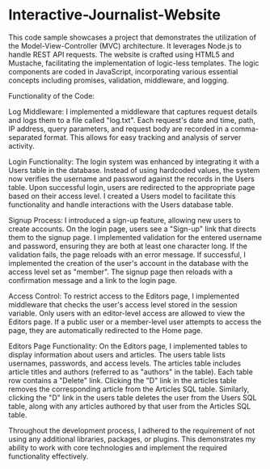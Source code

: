 # Interactive-Journalist-Website
This code sample showcases a project that demonstrates the utilization of the Model-View-Controller (MVC) architecture. 
It leverages Node.js to handle REST API requests. The website is crafted using HTML5 and Mustache, facilitating the implementation of logic-less templates. 
The logic components are coded in JavaScript, incorporating various essential concepts including promises, validation, middleware, and logging.


Functionality of the Code:

Log Middleware:
I implemented a middleware that captures request details and logs them to a file called "log.txt". Each request's date and time, path, IP address, query parameters, and request body are recorded in a comma-separated format. This allows for easy tracking and analysis of server activity.

Login Functionality:
The login system was enhanced by integrating it with a Users table in the database. Instead of using hardcoded values, the system now verifies the username and password against the records in the Users table. Upon successful login, users are redirected to the appropriate page based on their access level. I created a Users model to facilitate this functionality and handle interactions with the Users database table.

Signup Process:
I introduced a sign-up feature, allowing new users to create accounts. On the login page, users see a "Sign-up" link that directs them to the signup page. I implemented validation for the entered username and password, ensuring they are both at least one character long. If the validation fails, the page reloads with an error message. If successful, I implemented the creation of the user's account in the database with the access level set as "member". The signup page then reloads with a confirmation message and a link to the login page.

Access Control:
To restrict access to the Editors page, I implemented middleware that checks the user's access level stored in the session variable. Only users with an editor-level access are allowed to view the Editors page. If a public user or a member-level user attempts to access the page, they are automatically redirected to the Home page.

Editors Page Functionality:
On the Editors page, I implemented tables to display information about users and articles. The users table lists usernames, passwords, and access levels. The articles table includes article titles and authors (referred to as "authors" in the table). Each table row contains a "Delete" link. Clicking the "D" link in the articles table removes the corresponding article from the Articles SQL table. Similarly, clicking the "D" link in the users table deletes the user from the Users SQL table, along with any articles authored by that user from the Articles SQL table.

Throughout the development process, I adhered to the requirement of not using any additional libraries, packages, or plugins. This demonstrates my ability to work with core technologies and implement the required functionality effectively.

